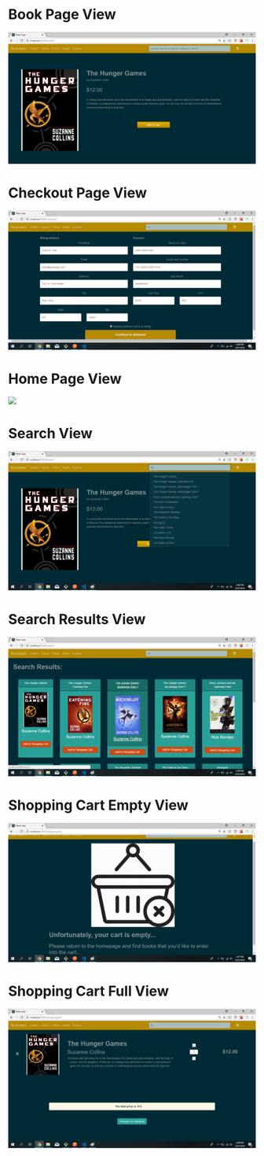 <h1>Book Page View</h1>
<img src="./bookpageview.png"/>

<h1>Checkout Page View</h1>
<img src="./checkoutpage.png"/>

<h1>Home Page View</h1>
<img src="./homepageview.png"/>

<h1>Search View</h1>
<img src="./search.png"/>

<h1>Search Results View</h1>
<img src="./searchResults.png"/>

<h1>Shopping Cart Empty View</h1>
<img src="./shoppingcartempty.png"/>

<h1>Shopping Cart Full View</h1>
<img src="./shoppingcartfull.png"/>
